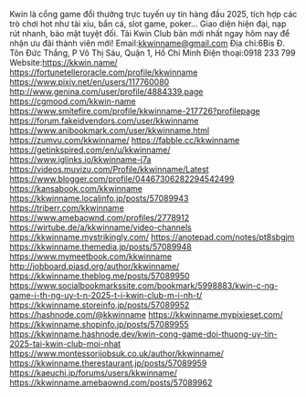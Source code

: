 Kwin là cổng game đổi thưởng trực tuyến uy tín hàng đầu 2025, tích hợp các trò chơi hot như tài xỉu, bắn cá, slot game, poker… Giao diện hiện đại, nạp rút nhanh, bảo mật tuyệt đối. Tải Kwin Club bản mới nhất ngay hôm nay để nhận ưu đãi thành viên mới!
Email:kkwinname@gmail.com
Địa chỉ:6Bis Đ. Tôn Đức Thắng, P Võ Thị Sáu, Quận 1, Hồ Chí Minh
Điện thoại:0918 233 799
Website:https://kkwin.name/
https://fortunetelleroracle.com/profile/kkwinname
https://www.pixiv.net/en/users/117760080
http://www.genina.com/user/profile/4884339.page
https://cgmood.com/kkwin-name
https://www.smitefire.com/profile/kkwinname-217726?profilepage
https://forum.fakeidvendors.com/user/kkwinname
https://www.anibookmark.com/user/kkwinname.html
https://zumvu.com/kkwinname/
https://fabble.cc/kkwinname
https://getinkspired.com/en/u/kkwinname/
https://www.iglinks.io/kkwinname-j7a
https://videos.muvizu.com/Profile/kkwinname/Latest
https://www.blogger.com/profile/04467306282294542499
https://kansabook.com/kkwinname
https://kkwinname.localinfo.jp/posts/57089943
https://triberr.com/kkwinname
https://www.amebaownd.com/profiles/2778912
https://wirtube.de/a/kkwinname/video-channels
https://kkwinname.mystrikingly.com/
https://anotepad.com/notes/pt8sbgjm
https://kkwinname.themedia.jp/posts/57089948
https://www.mymeetbook.com/kkwinname
http://jobboard.piasd.org/author/kkwinname/
https://kkwinname.theblog.me/posts/57089950
https://www.socialbookmarkssite.com/bookmark/5998883/kwin-c-ng-game-i-th-ng-uy-t-n-2025-t-i-kwin-club-m-i-nh-t/
https://kkwinname.storeinfo.jp/posts/57089952
https://hashnode.com/@kkwinname
https://kkwinname.mypixieset.com/
https://kkwinname.shopinfo.jp/posts/57089955
https://kkwinname.hashnode.dev/kwin-cong-game-doi-thuong-uy-tin-2025-tai-kwin-club-moi-nhat
https://www.montessorijobsuk.co.uk/author/kkwinname/
https://kkwinname.therestaurant.jp/posts/57089959
https://kaeuchi.jp/forums/users/kkwinname/
https://kkwinname.amebaownd.com/posts/57089962
